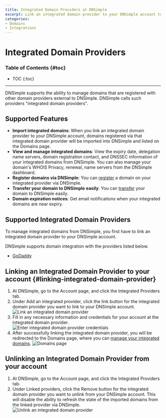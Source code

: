 ```yaml
---
title: Integrated Domain Providers at DNSimple
excerpt: Link an integrated domain provider to your DNSimple account to manage domains at other domain providers, from within DNSimple.
categories:
- Domains
- Integrations
---
```


# Integrated Domain Providers

### Table of Contents {#toc}

* TOC
{:toc}

---

DNSimple supports the ability to manage domains that are registered with other domain providers external to DNSimple. DNSimple calls such providers "integrated domain providers".

## Supported Features

- **Import integrated domains**: When you link an integrated domain provider to your DNSimple account, domains registered via that integrated domain provider will be imported into DNSimple and listed on the Domains page.
- **View and manage integrated domains**: View the expiry date, delegation name servers, domain registration contact, and DNSSEC information of your integrated domains from DNSimple. You can also manage your domain's WHOIS Privacy, renewal, name servers from the DNSimple dashboard.
- **Register domains via DNSimple**: You can [register](/articles/registering-domain) a domain on your integrated provider via DNSimple.
- **Transfer your domain to DNSimple easily**: You can [transfer](/articles/integrated-domain-provider-transfer-domain) your domain to DNSimple easily.
- **Domain expiration notices**: Get email notifications when your integrated domains are near expiry.

## Supported Integrated Domain Providers

To manage integrated domains from DNSimple, you first have to link an integrated domain provider to your DNSimple account.

DNSimple supports domain integration with the providers listed below.

- [GoDaddy](/articles/integrated-domain-provider-godaddy)

## Linking an Integrated Domain Provider to your account {#linking-integrated-domain-provider}

1. At DNSimple, go to the <label>Account</label> page, and click the <label>Integrated Providers</label> tab.
1. Under <label>Add an integrated provider<label>, click the link button for the integrated domain provider you want to link to your DNSimple account.
![Link an integrated domain provider](/files/account-integrated-domain-provider-link.png)
1. Fill in any necessary information and credentials for your account at the integrated domain provider.
![Enter integrated domain provider credentials](/files/account-integrated-domain-provider-link-credentials.png)
1. After successfully linking the integrated domain provider, you will be redirected to the Domains page, where you can [manage your integrated domains](/articles/managing-integrated-domains).
![Domains page](/files/domains.png)

## Unlinking an Integrated Domain Provider from your account

1. At DNSimple, go to the <label>Account</label> page, and click the <label>Integrated Providers</label> tab.
1. Under <label>Linked providers<label>, click the <label>Remove</label> button for the integrated domain provider you want to unlink from your DNSimple account. This will disable the ability to refresh the state of the imported domains from the linked provider via DNSimple.
![Unlink an integrated domain provider](/files/account-integrated-domain-provider-unlink.png)
